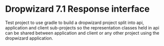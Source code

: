 # Dropwizard 7.1 Response interface

Test project to use gradle to build a dropwizard project split into api, application and client sub-projects so the representation classes held in api can be shared between application and client or any other project using the dropwizard application.
